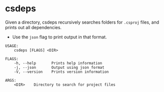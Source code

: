 # csdeps
Given a directory, csdeps recursively searches folders for `.csproj` files, and prints out all dependencies.
* Use the `json` flag to print output in that format.

```
USAGE:
    csdeps [FLAGS] <DIR>

FLAGS:
    -h, --help       Prints help information
    -j, --json       Output using json format
    -V, --version    Prints version information

ARGS:
    <DIR>    Directory to search for project files
```
